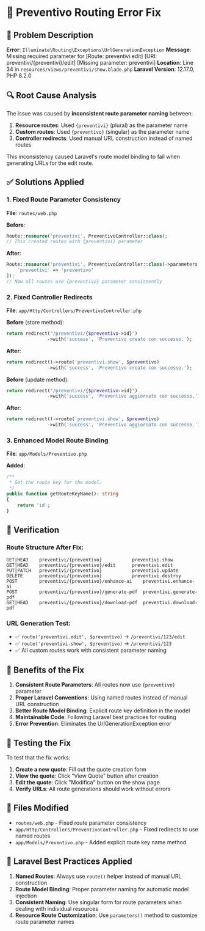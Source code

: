 # 🔧 Preventivo Routing Error Fix

## 🐛 Problem Description

**Error**: `Illuminate\Routing\Exceptions\UrlGenerationException`
**Message**: Missing required parameter for [Route: preventivi.edit] [URI: preventivi/{preventivi}/edit] [Missing parameter: preventivi]
**Location**: Line 34 in `resources/views/preventivi/show.blade.php`
**Laravel Version**: 12.17.0, PHP 8.2.0

## 🔍 Root Cause Analysis

The issue was caused by **inconsistent route parameter naming** between:

1. **Resource routes**: Used `{preventivi}` (plural) as the parameter name
2. **Custom routes**: Used `{preventivo}` (singular) as the parameter name
3. **Controller redirects**: Used manual URL construction instead of named routes

This inconsistency caused Laravel's route model binding to fail when generating URLs for the edit route.

## ✅ Solutions Applied

### **1. Fixed Route Parameter Consistency**

**File**: `routes/web.php`

**Before**:
```php
Route::resource('preventivi', PreventivoController::class);
// This created routes with {preventivi} parameter
```

**After**:
```php
Route::resource('preventivi', PreventivoController::class)->parameters([
    'preventivi' => 'preventivo'
]);
// Now all routes use {preventivo} parameter consistently
```

### **2. Fixed Controller Redirects**

**File**: `app/Http/Controllers/PreventivoController.php`

**Before** (store method):
```php
return redirect("/preventivi/{$preventivo->id}")
               ->with('success', 'Preventivo creato con successo.');
```

**After**:
```php
return redirect()->route('preventivi.show', $preventivo)
               ->with('success', 'Preventivo creato con successo.');
```

**Before** (update method):
```php
return redirect("/preventivi/{$preventivo->id}")
               ->with('success', 'Preventivo aggiornato con successo.');
```

**After**:
```php
return redirect()->route('preventivi.show', $preventivo)
               ->with('success', 'Preventivo aggiornato con successo.');
```

### **3. Enhanced Model Route Binding**

**File**: `app/Models/Preventivo.php`

**Added**:
```php
/**
 * Get the route key for the model.
 */
public function getRouteKeyName(): string
{
    return 'id';
}
```

## 🧪 Verification

### **Route Structure After Fix**:
```
GET|HEAD    preventivi/{preventivo}           preventivi.show
GET|HEAD    preventivi/{preventivo}/edit      preventivi.edit
PUT|PATCH   preventivi/{preventivo}           preventivi.update
DELETE      preventivi/{preventivo}           preventivi.destroy
POST        preventivi/{preventivo}/enhance-ai    preventivi.enhance-ai
POST        preventivi/{preventivo}/generate-pdf  preventivi.generate-pdf
GET|HEAD    preventivi/{preventivo}/download-pdf  preventivi.download-pdf
```

### **URL Generation Test**:
- ✅ `route('preventivi.edit', $preventivo)` → `/preventivi/123/edit`
- ✅ `route('preventivi.show', $preventivo)` → `/preventivi/123`
- ✅ All custom routes work with consistent parameter naming

## 🎯 Benefits of the Fix

1. **Consistent Route Parameters**: All routes now use `{preventivo}` parameter
2. **Proper Laravel Conventions**: Using named routes instead of manual URL construction
3. **Better Route Model Binding**: Explicit route key definition in the model
4. **Maintainable Code**: Following Laravel best practices for routing
5. **Error Prevention**: Eliminates the UrlGenerationException error

## 🚀 Testing the Fix

To test that the fix works:

1. **Create a new quote**: Fill out the quote creation form
2. **View the quote**: Click "View Quote" button after creation
3. **Edit the quote**: Click "Modifica" button on the show page
4. **Verify URLs**: All route generations should work without errors

## 📝 Files Modified

- `routes/web.php` - Fixed route parameter consistency
- `app/Http/Controllers/PreventivoController.php` - Fixed redirects to use named routes
- `app/Models/Preventivo.php` - Added explicit route key name method

## 🔄 Laravel Best Practices Applied

1. **Named Routes**: Always use `route()` helper instead of manual URL construction
2. **Route Model Binding**: Proper parameter naming for automatic model injection
3. **Consistent Naming**: Use singular form for route parameters when dealing with individual resources
4. **Resource Route Customization**: Use `parameters()` method to customize route parameter names
